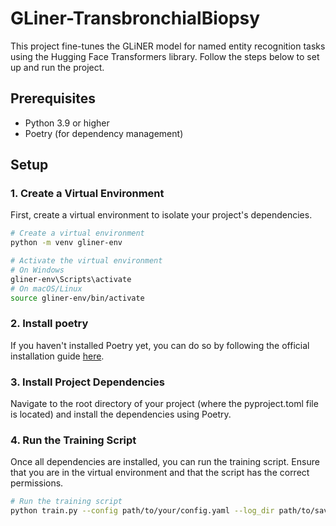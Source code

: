 # GLiner-TransbronchialBiopsy

This project fine-tunes the GLiNER model for named entity recognition tasks using the Hugging Face Transformers library. Follow the steps below to set up and run the project.

## Prerequisites

- Python 3.9 or higher
- Poetry (for dependency management)

## Setup

### 1. Create a Virtual Environment

First, create a virtual environment to isolate your project's dependencies.

```bash
# Create a virtual environment
python -m venv gliner-env

# Activate the virtual environment
# On Windows
gliner-env\Scripts\activate
# On macOS/Linux
source gliner-env/bin/activate
```

### 2. Install poetry
If you haven't installed Poetry yet, you can do so by following the official installation guide [here](https://python-poetry.org/docs/).

### 3. Install Project Dependencies
Navigate to the root directory of your project (where the pyproject.toml file is located) and install the dependencies using Poetry.

### 4. Run the Training Script
Once all dependencies are installed, you can run the training script. Ensure that you are in the virtual environment and that the script has the correct permissions.
```bash
# Run the training script
python train.py --config path/to/your/config.yaml --log_dir path/to/save/models
```



